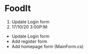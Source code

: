 # FoodIt
1. Update Login form
2. 17/10/20 3:00P:M: 
  + Update Login form
  + Add register form
  + Add homepage form (MainForm.cs)
